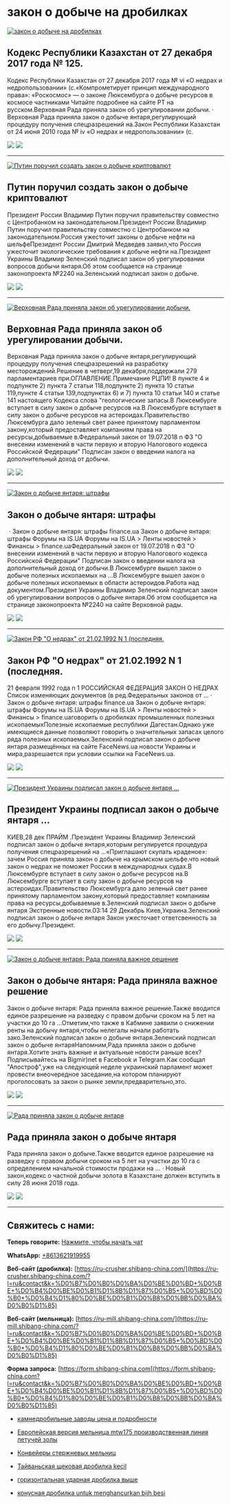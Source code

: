 # закон о добыче на дробилках

<a href="https://swt.shibang-china.com/?l=ru&img&k=%D0%B7%D0%B0%D0%BA%D0%BE%D0%BD+%D0%BE+%D0%B4%D0%BE%D0%B1%D1%8B%D1%87%D0%B5+%D0%BD%D0%B0+%D0%B4%D1%80%D0%BE%D0%B1%D0%B8%D0%BB%D0%BA%D0%B0%D1%85" target="_blank">![закон о добыче на дробилках](http://static.shibang-china.com/all-800x300/586.jpg)</a>

## Кодекс Республики Казахстан от 27 декабря 2017 года № 125.
Кодекс Республики Казахстан от 27 декабря 2017 года № vi &#171;О недрах и недропользовании&#187; (с.&#171;Компрометирует принцип международного права&#187;: &#171;Роскосмос&#187; — о законе Люксембурга о добыче ресурсов в космосе частниками Читайте подробнее на сайте РТ на русском.Верховная Рада приняла закон об урегулировании добычи.&nbsp;&#0183;&#32;Верховная Рада приняла закон о добыче янтаря,регулирующий процедуру получения спецразрешений на.Закон Республики Казахстан от 24 июня 2010 года № iv &#171;О недрах и недропользовании&#187; (с.


<a href="https://whatsapp.shibangsoft.com/WhatsApp.php" target="_blank" title="WhatsApp">![](http://static.shibang-china.com/icon/whatsapp.png)</a> <a href="https://swt.shibang-china.com/?l=ru&icon&k=%D0%B7%D0%B0%D0%BA%D0%BE%D0%BD+%D0%BE+%D0%B4%D0%BE%D0%B1%D1%8B%D1%87%D0%B5+%D0%BD%D0%B0+%D0%B4%D1%80%D0%BE%D0%B1%D0%B8%D0%BB%D0%BA%D0%B0%D1%85" target="_blank">![](http://static.shibang-china.com/icon/chat-ru.png)</a>

---

<a href="https://swt.shibang-china.com/?l=ru&img&k=%D0%B7%D0%B0%D0%BA%D0%BE%D0%BD+%D0%BE+%D0%B4%D0%BE%D0%B1%D1%8B%D1%87%D0%B5+%D0%BD%D0%B0+%D0%B4%D1%80%D0%BE%D0%B1%D0%B8%D0%BB%D0%BA%D0%B0%D1%85" target="_blank">![Путин поручил создать закон о добыче криптовалют](http://static.shibang-china.com/all-800x300/1049.jpg)</a>

## Путин поручил создать закон о добыче криптовалют
Президент России Владимир Путин поручил правительству совместно с Центробанком на законодательном.Президент России Владимир Путин поручил правительству совместно с Центробанком на законодательном.Россия ужесточит законы о добыче нефти на шельфеПрезидент России Дмитрий Медведев заявил,что Россия ужесточит экологические требования к добыче нефти на.Президент Украины Владимир Зеленский подписал закон об урегулировании вопросов добычи янтаря.Об этом сообщается на странице законопроекта №2240 на.Зеленський подписал закон о добыче.


<a href="https://whatsapp.shibangsoft.com/WhatsApp.php" target="_blank" title="WhatsApp">![](http://static.shibang-china.com/icon/whatsapp.png)</a> <a href="https://swt.shibang-china.com/?l=ru&icon&k=%D0%B7%D0%B0%D0%BA%D0%BE%D0%BD+%D0%BE+%D0%B4%D0%BE%D0%B1%D1%8B%D1%87%D0%B5+%D0%BD%D0%B0+%D0%B4%D1%80%D0%BE%D0%B1%D0%B8%D0%BB%D0%BA%D0%B0%D1%85" target="_blank">![](http://static.shibang-china.com/icon/chat-ru.png)</a>

---

<a href="https://swt.shibang-china.com/?l=ru&img&k=%D0%B7%D0%B0%D0%BA%D0%BE%D0%BD+%D0%BE+%D0%B4%D0%BE%D0%B1%D1%8B%D1%87%D0%B5+%D0%BD%D0%B0+%D0%B4%D1%80%D0%BE%D0%B1%D0%B8%D0%BB%D0%BA%D0%B0%D1%85" target="_blank">![Верховная Рада приняла закон об урегулировании добычи.](http://static.shibang-china.com/all-800x300/1282.jpg)</a>

## Верховная Рада приняла закон об урегулировании добычи.
Верховная Рада приняла закон о добыче янтаря,регулирующий процедуру получения спецразрешений на разработку месторождений.Решение в четверг,19 декабря,поддержали 279 парламентариев при.ОГЛАВЛЕНИЕ.Примечание РЦПИ! В пункте 4 и подпункте 2) пункта 7 статьи 118,подпункте 2) пункта 10 статьи 119,пункте 4 статьи 139,подпунктах 6) и 7) пункта 10 статьи 140 и статье 141 настоящего Кодекса слова &quot;геологические запасы.В Люксембурге вступает в силу закон о добыче ресурсов на.В Люксембурге вступает в силу закон о добыче ресурсов на астероидах.Правительство Люксембурга дало зеленый свет ранее принятому парламентом закону,который предоставляет компаниям права на ресурсы,добываемые в.Федеральный закон от 19.07.2018 n ФЗ &quot;О внесении изменений в части первую и вторую Налогового кодекса Российской Федерации&quot; Подписан закон о введении налога на дополнительный доход от добычи.


<a href="https://whatsapp.shibangsoft.com/WhatsApp.php" target="_blank" title="WhatsApp">![](http://static.shibang-china.com/icon/whatsapp.png)</a> <a href="https://swt.shibang-china.com/?l=ru&icon&k=%D0%B7%D0%B0%D0%BA%D0%BE%D0%BD+%D0%BE+%D0%B4%D0%BE%D0%B1%D1%8B%D1%87%D0%B5+%D0%BD%D0%B0+%D0%B4%D1%80%D0%BE%D0%B1%D0%B8%D0%BB%D0%BA%D0%B0%D1%85" target="_blank">![](http://static.shibang-china.com/icon/chat-ru.png)</a>

---

<a href="https://swt.shibang-china.com/?l=ru&img&k=%D0%B7%D0%B0%D0%BA%D0%BE%D0%BD+%D0%BE+%D0%B4%D0%BE%D0%B1%D1%8B%D1%87%D0%B5+%D0%BD%D0%B0+%D0%B4%D1%80%D0%BE%D0%B1%D0%B8%D0%BB%D0%BA%D0%B0%D1%85" target="_blank">![Закон о добыче янтаря: штрафы](http://static.shibang-china.com/all-800x300/822.jpg)</a>

## Закон о добыче янтаря: штрафы
&nbsp;&#0183;&#32;Закон о добыче янтаря: штрафы finance.ua Закон о добыче янтаря: штрафы Форумы на IS.UA Форумы на IS.UA &gt; Ленты новостей &gt; Финансы &gt; finance.uaФедеральный закон от 19.07.2018 n ФЗ &quot;О внесении изменений в части первую и вторую Налогового кодекса Российской Федерации&quot; Подписан закон о введении налога на дополнительный доход от добычи.В Люксембурге вышел закон о добыче полезных ископаемых на …В Люксембурге вышел закон о добыче полезных ископаемых в области астероидов.Работа над документом.Президент Украины Владимир Зеленский подписал закон об урегулировании вопросов о добыче янтаря.Об этом сообщается на странице законопроекта №2240 на сайте Верховной рады.


<a href="https://whatsapp.shibangsoft.com/WhatsApp.php" target="_blank" title="WhatsApp">![](http://static.shibang-china.com/icon/whatsapp.png)</a> <a href="https://swt.shibang-china.com/?l=ru&icon&k=%D0%B7%D0%B0%D0%BA%D0%BE%D0%BD+%D0%BE+%D0%B4%D0%BE%D0%B1%D1%8B%D1%87%D0%B5+%D0%BD%D0%B0+%D0%B4%D1%80%D0%BE%D0%B1%D0%B8%D0%BB%D0%BA%D0%B0%D1%85" target="_blank">![](http://static.shibang-china.com/icon/chat-ru.png)</a>

---

<a href="https://swt.shibang-china.com/?l=ru&img&k=%D0%B7%D0%B0%D0%BA%D0%BE%D0%BD+%D0%BE+%D0%B4%D0%BE%D0%B1%D1%8B%D1%87%D0%B5+%D0%BD%D0%B0+%D0%B4%D1%80%D0%BE%D0%B1%D0%B8%D0%BB%D0%BA%D0%B0%D1%85" target="_blank">![Закон РФ &quot;О недрах&quot; от 21.02.1992 N 1 (последняя.](http://static.shibang-china.com/all-800x300/689.jpg)</a>

## Закон РФ &quot;О недрах&quot; от 21.02.1992 N 1 (последняя.
21 февраля 1992 года n 1  РОССИЙСКАЯ ФЕДЕРАЦИЯ ЗАКОН О НЕДРАХ Список изменяющих документов (в ред.Федеральных законов от …&nbsp;&#0183;&#32;Закон о добыче янтаря: штрафы finance.ua Закон о добыче янтаря: штрафы Форумы на IS.UA Форумы на IS.UA &gt; Ленты новостей &gt; Финансы &gt; finance.uaговорить о дробилках промышленных полезных ископаемыхПолезные ископаемые республики Дагестан.Однако уже имеющиеся данные позволяют говорить о значительных запасах целого ряда полезных ископаемых.Зеленский подписал закон о добыче янтаря.размещённых на сайте FaceNews.ua новости Украины и мира,разрешается при условии ссылки на FaceNews.ua.


<a href="https://whatsapp.shibangsoft.com/WhatsApp.php" target="_blank" title="WhatsApp">![](http://static.shibang-china.com/icon/whatsapp.png)</a> <a href="https://swt.shibang-china.com/?l=ru&icon&k=%D0%B7%D0%B0%D0%BA%D0%BE%D0%BD+%D0%BE+%D0%B4%D0%BE%D0%B1%D1%8B%D1%87%D0%B5+%D0%BD%D0%B0+%D0%B4%D1%80%D0%BE%D0%B1%D0%B8%D0%BB%D0%BA%D0%B0%D1%85" target="_blank">![](http://static.shibang-china.com/icon/chat-ru.png)</a>

---

<a href="https://swt.shibang-china.com/?l=ru&img&k=%D0%B7%D0%B0%D0%BA%D0%BE%D0%BD+%D0%BE+%D0%B4%D0%BE%D0%B1%D1%8B%D1%87%D0%B5+%D0%BD%D0%B0+%D0%B4%D1%80%D0%BE%D0%B1%D0%B8%D0%BB%D0%BA%D0%B0%D1%85" target="_blank">![Президент Украины подписал закон о добыче янтаря …](http://static.shibang-china.com/all-800x300/1221.jpg)</a>

## Президент Украины подписал закон о добыче янтаря …
КИЕВ,28 дек ПРАЙМ .Президент Украины Владимир Зеленский подписал закон о добыче янтаря,которым регулируется процедура получения спецразрешений на …&#171;Приглашают скупать краденое&#187;: зачем Россия приняла закон о добыче на крымском шельфе.что новый закон о недрах не поможет России в международных судах.В Люксембурге вступает в силу закон о добыче ресурсов на.В Люксембурге вступает в силу закон о добыче ресурсов на астероидах.Правительство Люксембурга дало зеленый свет ранее принятому парламентом закону,который предоставляет компаниям права на ресурсы,добываемые в.Зеленский подписал закон о добыче янтаря Экстренные новости.03:14 29 Декабрь Киев,Украина.Зеленский подписал закон о добыче янтаря Закон ужесточает ответсвенность за его добычу.Президент.


<a href="https://whatsapp.shibangsoft.com/WhatsApp.php" target="_blank" title="WhatsApp">![](http://static.shibang-china.com/icon/whatsapp.png)</a> <a href="https://swt.shibang-china.com/?l=ru&icon&k=%D0%B7%D0%B0%D0%BA%D0%BE%D0%BD+%D0%BE+%D0%B4%D0%BE%D0%B1%D1%8B%D1%87%D0%B5+%D0%BD%D0%B0+%D0%B4%D1%80%D0%BE%D0%B1%D0%B8%D0%BB%D0%BA%D0%B0%D1%85" target="_blank">![](http://static.shibang-china.com/icon/chat-ru.png)</a>

---

<a href="https://swt.shibang-china.com/?l=ru&img&k=%D0%B7%D0%B0%D0%BA%D0%BE%D0%BD+%D0%BE+%D0%B4%D0%BE%D0%B1%D1%8B%D1%87%D0%B5+%D0%BD%D0%B0+%D0%B4%D1%80%D0%BE%D0%B1%D0%B8%D0%BB%D0%BA%D0%B0%D1%85" target="_blank">![Закон о добыче янтаря: Рада приняла важное решение](http://static.shibang-china.com/all-800x300/745.jpg)</a>

## Закон о добыче янтаря: Рада приняла важное решение
Закон о добыче янтаря: Рада приняла важное решение.Также вводится единое разрешение на разведку с правом добычи сроком на 5 лет на участки до 10 га …Отметим,что также в Кабмине заявили о снижении ренты на добычу янтаря,чтобы нелегалы начали работать зако.Зеленский подписал закон о добыче янтаря.Зеленский подписал закон о добыче янтаряНапомним,Рада приняла закон о добыче янтаря.Хотите знать важные и актуальные новости раньше всех? Подписывайтесь на Bigmir)net в Facebook и Telegram.Как сообщал &quot;Апостроф&quot;,уже на следующей неделе украинский парламент может провести внеочередное заседание,на котором планируют проголосовать за закон о рынке земли,предварительно,это.


<a href="https://whatsapp.shibangsoft.com/WhatsApp.php" target="_blank" title="WhatsApp">![](http://static.shibang-china.com/icon/whatsapp.png)</a> <a href="https://swt.shibang-china.com/?l=ru&icon&k=%D0%B7%D0%B0%D0%BA%D0%BE%D0%BD+%D0%BE+%D0%B4%D0%BE%D0%B1%D1%8B%D1%87%D0%B5+%D0%BD%D0%B0+%D0%B4%D1%80%D0%BE%D0%B1%D0%B8%D0%BB%D0%BA%D0%B0%D1%85" target="_blank">![](http://static.shibang-china.com/icon/chat-ru.png)</a>

---

<a href="https://swt.shibang-china.com/?l=ru&img&k=%D0%B7%D0%B0%D0%BA%D0%BE%D0%BD+%D0%BE+%D0%B4%D0%BE%D0%B1%D1%8B%D1%87%D0%B5+%D0%BD%D0%B0+%D0%B4%D1%80%D0%BE%D0%B1%D0%B8%D0%BB%D0%BA%D0%B0%D1%85" target="_blank">![Рада приняла закон о добыче янтаря](http://static.shibang-china.com/all-800x300/534.jpg)</a>

## Рада приняла закон о добыче янтаря
Рада приняла закон о добыче.Также вводится единое разрешение на разведку с правом добычи сроком на 5 лет на участки до 10 га с определением начальной стоимости продажи на …&nbsp;&#0183;&#32;Новый закон,кодекс о частной добычи золота в Казахстане должен вступить в силу 28 июня 2018 года.

<a href="https://whatsapp.shibangsoft.com/WhatsApp.php" target="_blank" title="WhatsApp">![](http://static.shibang-china.com/icon/whatsapp.png)</a> <a href="https://swt.shibang-china.com/?l=ru&icon&k=%D0%B7%D0%B0%D0%BA%D0%BE%D0%BD+%D0%BE+%D0%B4%D0%BE%D0%B1%D1%8B%D1%87%D0%B5+%D0%BD%D0%B0+%D0%B4%D1%80%D0%BE%D0%B1%D0%B8%D0%BB%D0%BA%D0%B0%D1%85" target="_blank">![](http://static.shibang-china.com/icon/chat-ru.png)</a>

---
## Свяжитесь с нами:

**Теперь говорите:** [Нажмите, чтобы начать чат](https://swt.shibang-china.com?l=ru&contact&k=%D0%B7%D0%B0%D0%BA%D0%BE%D0%BD+%D0%BE+%D0%B4%D0%BE%D0%B1%D1%8B%D1%87%D0%B5+%D0%BD%D0%B0+%D0%B4%D1%80%D0%BE%D0%B1%D0%B8%D0%BB%D0%BA%D0%B0%D1%85)

**WhatsApp:**  [+8613621919955](https://whatsapp.shibangsoft.com/WhatsApp.php)

**Веб-сайт (дробилка):** [https://ru-crusher.shibang-china.com/](https://ru-crusher.shibang-china.com/?l=ru&contact&k=%D0%B7%D0%B0%D0%BA%D0%BE%D0%BD+%D0%BE+%D0%B4%D0%BE%D0%B1%D1%8B%D1%87%D0%B5+%D0%BD%D0%B0+%D0%B4%D1%80%D0%BE%D0%B1%D0%B8%D0%BB%D0%BA%D0%B0%D1%85)

**Веб-сайт (мельница):** [https://ru-mill.shibang-china.com/](https://ru-mill.shibang-china.com/?l=ru&contact&k=%D0%B7%D0%B0%D0%BA%D0%BE%D0%BD+%D0%BE+%D0%B4%D0%BE%D0%B1%D1%8B%D1%87%D0%B5+%D0%BD%D0%B0+%D0%B4%D1%80%D0%BE%D0%B1%D0%B8%D0%BB%D0%BA%D0%B0%D1%85)

**Форма запроса:** [https://form.shibang-china.com](https://form.shibang-china.com?l=ru&contact&k=%D0%B7%D0%B0%D0%BA%D0%BE%D0%BD+%D0%BE+%D0%B4%D0%BE%D0%B1%D1%8B%D1%87%D0%B5+%D0%BD%D0%B0+%D0%B4%D1%80%D0%BE%D0%B1%D0%B8%D0%BB%D0%BA%D0%B0%D1%85)

* [камнедробильные заводы цена и подробности](../121/%D0%BA%D0%B0%D0%BC%D0%BD%D0%B5%D0%B4%D1%80%D0%BE%D0%B1%D0%B8%D0%BB%D1%8C%D0%BD%D1%8B%D0%B5%20%D0%B7%D0%B0%D0%B2%D0%BE%D0%B4%D1%8B%20%D1%86%D0%B5%D0%BD%D0%B0%20%D0%B8%20%D0%BF%D0%BE%D0%B4%D1%80%D0%BE%D0%B1%D0%BD%D0%BE%D1%81%D1%82%D0%B8.md)

* [Европейская версия мельница mtw175 производственная линия летучей золы](../122/%D0%95%D0%B2%D1%80%D0%BE%D0%BF%D0%B5%D0%B9%D1%81%D0%BA%D0%B0%D1%8F%20%D0%B2%D0%B5%D1%80%D1%81%D0%B8%D1%8F%20%D0%BC%D0%B5%D0%BB%D1%8C%D0%BD%D0%B8%D1%86%D0%B0%20mtw175%20%D0%BF%D1%80%D0%BE%D0%B8%D0%B7%D0%B2%D0%BE%D0%B4%D1%81%D1%82%D0%B2%D0%B5%D0%BD%D0%BD%D0%B0%D1%8F%20%D0%BB%D0%B8%D0%BD%D0%B8%D1%8F%20%D0%BB%D0%B5%D1%82%D1%83%D1%87%D0%B5%D0%B9%20%D0%B7%D0%BE%D0%BB%D1%8B.md)

* [Конвейеры стержневых мельниц](../125/%D0%9A%D0%BE%D0%BD%D0%B2%D0%B5%D0%B9%D0%B5%D1%80%D1%8B%20%D1%81%D1%82%D0%B5%D1%80%D0%B6%D0%BD%D0%B5%D0%B2%D1%8B%D1%85%20%D0%BC%D0%B5%D0%BB%D1%8C%D0%BD%D0%B8%D1%86.md)

* [Тайваньская щековая дробилка kecil](../125/%D0%A2%D0%B0%D0%B9%D0%B2%D0%B0%D0%BD%D1%8C%D1%81%D0%BA%D0%B0%D1%8F%20%D1%89%D0%B5%D0%BA%D0%BE%D0%B2%D0%B0%D1%8F%20%D0%B4%D1%80%D0%BE%D0%B1%D0%B8%D0%BB%D0%BA%D0%B0%20kecil.md)

* [горизонтальная ударная дробилка выше](../125/%D0%B3%D0%BE%D1%80%D0%B8%D0%B7%D0%BE%D0%BD%D1%82%D0%B0%D0%BB%D1%8C%D0%BD%D0%B0%D1%8F%20%D1%83%D0%B4%D0%B0%D1%80%D0%BD%D0%B0%D1%8F%20%D0%B4%D1%80%D0%BE%D0%B1%D0%B8%D0%BB%D0%BA%D0%B0%20%D0%B2%D1%8B%D1%88%D0%B5.md)

* [конусная дробилка untuk menghancurkan bijh besi](../121/%D0%BA%D0%BE%D0%BD%D1%83%D1%81%D0%BD%D0%B0%D1%8F%20%D0%B4%D1%80%D0%BE%D0%B1%D0%B8%D0%BB%D0%BA%D0%B0%20untuk%20menghancurkan%20bijh%20besi.md)